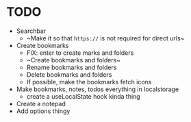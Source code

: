 # TODO

- Searchbar
    - ~Make it so that `https://` is not required for direct urls~
- Create bookmarks
    - FIX: enter to create marks and folders
    - ~Create bookmarks and folders~
    - Rename bookmarks and folders
    - Delete bookmarks and folders
    - If possible, make the bookmarks fetch icons
- Make bookmarks, notes, todos everything in localstorage
    - create a useLocalState hook kinda thing
- Create a notepad
- Add options thingy
